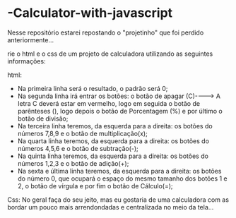 # -Calculator-with-javascript
Nesse repositório estarei repostando o "projetinho" que foi perdido anteriormente...


rie o html e o css de um projeto de calculadora utilizando as seguintes informações:

html:
- Na primeira linha será o resultado, o padrão será 0;
- Na segunda linha irá entrar os botões: o botão de apagar (C)----> A letra C deverá estar em vermelho, logo em seguida o botão de parênteses (), logo depois o botão de Porcentagem (%) e por último o botão de divisão;
- Na terceira linha teremos, da esquerda para a direita: os botões do números 7,8,9 e o botão de multiplicação(x);
- Na quarta linha teremos, da esquerda para a direita: os botões do números 4,5,6 e o botão de subtração(-);
- Na quinta linha teremos, da esquerda para a direita: os botões do números 1,2,3 e o botão de adição(+);
- Na sexta e última linha teremos, da esquerda para a direita: os botões do número 0, que ocupará o espaço do mesmo tamanho dos botões 1 e 2, o botão de vírgula e por fim o botão de Cálculo(=);

Css:
 No geral faça do seu jeito, mas eu gostaria de uma calculadora com as bordar um pouco mais arrendondadas e centralizada no meio da tela...